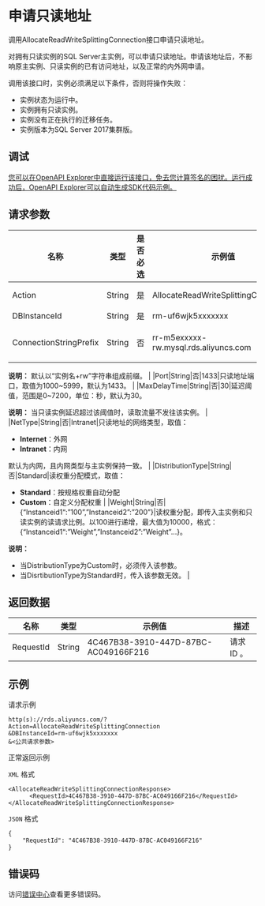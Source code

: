 # 申请只读地址

调用AllocateReadWriteSplittingConnection接口申请只读地址。

对拥有只读实例的SQL Server主实例，可以申请只读地址。申请该地址后，不影响原主实例、只读实例的已有访问地址，以及正常的内外网申请。

调用该接口时，实例必须满足以下条件，否则将操作失败：

-   实例状态为运行中。
-   实例拥有只读实例。
-   实例没有正在执行的迁移任务。
-   实例版本为SQL Server 2017集群版。

## 调试

[您可以在OpenAPI Explorer中直接运行该接口，免去您计算签名的困扰。运行成功后，OpenAPI Explorer可以自动生成SDK代码示例。](https://api.aliyun.com/#product=Rds&api=AllocateReadWriteSplittingConnection&type=RPC&version=2014-08-15)

## 请求参数

|名称|类型|是否必选|示例值|描述|
|--|--|----|---|--|
|Action|String|是|AllocateReadWriteSplittingConnection|系统规定参数，取值：**AllocateReadWriteSplittingConnection**。 |
|DBInstanceId|String|是|rm-uf6wjk5xxxxxxx|主实例ID。 |
|ConnectionStringPrefix|String|否|rr-m5exxxxx-rw.mysql.rds.aliyuncs.com|只读地址前缀名，不可重复，由小写字母和中划线组成，需以字母开头，长度不超过30个字符。

 **说明：** 默认以“实例名+rw”字符串组成前缀。 |
|Port|String|否|1433|只读地址端口，取值为1000~5999，默认为1433。 |
|MaxDelayTime|String|否|30|延迟阈值，范围是0~7200，单位：秒，默认为30。

 **说明：** 当只读实例延迟超过该阈值时，读取流量不发往该实例。 |
|NetType|String|否|Intranet|只读地址的网络类型，取值：

 -   **Internet**：外网
-   **Intranet**：内网

 默认为内网，且内网类型与主实例保持一致。 |
|DistributionType|String|否|Standard|读权重分配模式，取值：

 -   **Standard**：按规格权重自动分配
-   **Custom**：自定义分配权重 |
|Weight|String|否|\{“Instanceid1“:”100”,”Instanceid2”:”200”\}|读权重分配，即传入主实例和只读实例的读请求比例。以100进行递增，最大值为10000，格式：\{“Instanceid1“:”Weight”,”Instanceid2”:”Weight”...\}。

 **说明：**

-   当DistributionType为Custom时，必须传入该参数。
-   当DisrtibutionType为Standard时，传入该参数无效。 |

## 返回数据

|名称|类型|示例值|描述|
|--|--|---|--|
|RequestId|String|4C467B38-3910-447D-87BC-AC049166F216|请求ID 。 |

## 示例

请求示例

```
http(s)://rds.aliyuncs.com/?Action=AllocateReadWriteSplittingConnection
&DBInstanceId=rm-uf6wjk5xxxxxxx
&<公共请求参数>
```

正常返回示例

`XML` 格式

```
<AllocateReadWriteSplittingConnectionResponse>
	  <RequestId>4C467B38-3910-447D-87BC-AC049166F216</RequestId>
</AllocateReadWriteSplittingConnectionResponse>
```

`JSON` 格式

```
{
    "RequestId": "4C467B38-3910-447D-87BC-AC049166F216"
}
```

## 错误码

访问[错误中心](https://error-center.alibabacloud.com/status/product/Rds)查看更多错误码。

